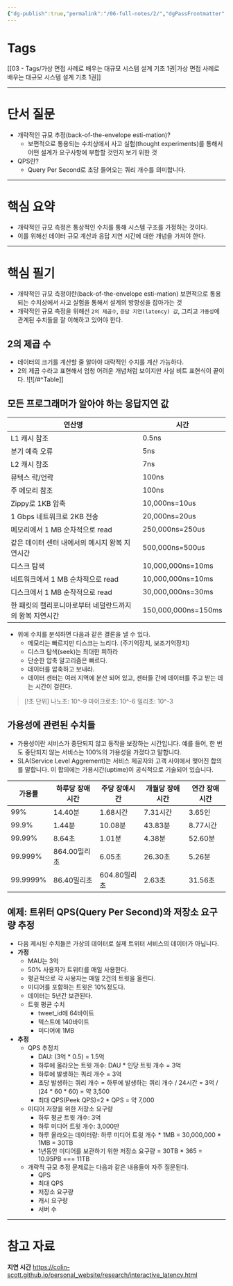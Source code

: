 ```yaml
---
{"dg-publish":true,"permalink":"/06-full-notes/2/","dgPassFrontmatter":true}
---
```


# Tags
[[03 - Tags/가상 면접 사례로 배우는 대규모 시스템 설계 기초 1권\|가상 면접 사례로 배우는 대규모 시스템 설계 기초 1권]]

---
# 단서 질문
- 개략적인 규모 추정(back-of-the-envelope esti-mation)? 
	- 보편적으로 통용되는 수치상에서 사고 실험(thought experiments)를 통해서 어떤 설계가 요구사항에 부합할 것인지 보기 위한 것
- QPS란?
	- Query Per Second로 초당 들어오는 쿼리 개수를 의미합니다.
---
# 핵심 요약
- 개략적인 규모 측정은 통상적인 수치를 통해 시스템 구조를 가정하는 것이다.
- 이를 위해선 데이터 규모 계산과 응답 지연 시간에 대한 개념을 가져야 한다.
---
# 핵심 필기
- 개략적인 규모 측정이란(back-of-the-envelope esti-mation) 보편적으로 통용되는 수치상에서 사고 실험을 통해서 설계의 방향성을 잡아가는 것
- 개략적인 규모 측정을 위해선 `2의 제곱수`, `응답 지연(latency) 값`, 그리고 `가용성`에 관계된 수치들을 잘 이해하고 있어야 한다.
## 2의 제곱 수
- 데이터의 크기를 계산할 줄 알아야 대략적인 수치를 계산 가능하다.
- 2의 제곱 수라고 표현해서 엄청 어려운 개념처럼 보이지만 사실 비트 표현식이 끝이다.
![![/#^Table]]
## 모든 프로그래머가 알아야 하는 응답지연 값
| 연산명                            | 시간                  |
| ------------------------------ | ------------------- |
| L1 캐시 참조                       | 0.5ns               |
| 분기 예측 오류                       | 5ns                 |
| L2 캐시 참조                       | 7ns                 |
| 뮤텍스 락/언락                       | 100ns               |
| 주 메모리 참조                       | 100ns               |
| Zippy로 1KB 압축                  | 10,000ns=10us       |
| 1 Gbps 네트워크로 2KB 전송            | 20,000ns=20us       |
| 메모리에서 1 MB 순차적으로 read          | 250,000ns=250us     |
| 같은 데이터 센터 내에서의 메시지 왕복 지연시간     | 500,000ns=500us     |
| 디스크 탐색                         | 10,000,000ns=10ms   |
| 네트워크에서 1 MB 순차적으로 read         | 10,000,000ns=10ms   |
| 디스크에서 1 MB 순착적으로 read          | 30,000,000ns=30ms   |
| 한 패킷의 캘리포니아로부터 네덜란드까지의 왕복 지연시간 | 150,000,000ns=150ms |
- 위에 수치를 분석하면 다음과 같은 결론을 낼 수 있다.
	- 메모리는 빠르지만 디스크는 느리다. (주기억장치, 보조기억장치)
	- 디스크 탐색(seek)는 최대한 피하라
	- 단순한 압축 알고리즘은 빠르다.
	- 데이터를 압축하고 보내라.
	- 데이터 센터는 여러 지역에 분산 되어 있고, 센터들 간에 데이터를 주고 받는 데는 시간이 걸린다.

> [!초 단위]
> 나노초: 10^-9
마이크로초: 10^-6
밀리초: 10^-3
## 가용성에 관련된 수치들
- 가용성이란 서비스가 중단되지 않고 동작을 보장하는 시간입니다. 예를 들어, 한 번도 중단되지 않는 서비스는 100%의 가용성을 가졌다고 말합니다.
- SLA(Service Level Aggrement)는 서비스 제공자와 고객 사이에서 맺어진 합의를 말합니다. 이 합의에는 가용시간(uptime)이 공식적으로 기술되어 있습니다.

| 가용률      | 하루당 장애시간  | 주당 장애시간   | 개월당 장애시간 | 연간 장애시간 |
| -------- | --------- | --------- | -------- | ------- |
| 99%      | 14.40분    | 1.68시간    | 7.31시간   | 3.65인   |
| 99.9%    | 1.44분     | 10.08분    | 43.83분   | 8.77시간  |
| 99.99%   | 8.64초     | 1.01분     | 4.38분    | 52.60분  |
| 99.999%  | 864.00밀리초 | 6.05초     | 26.30초   | 5.26분   |
| 99.9999% | 86.40밀리초  | 604.80밀리초 | 2.63초    | 31.56초  |
## 예제: 트위터 QPS(Query Per Second)와 저장소 요구량 추정
- 다음 제시된 수치들은 가상의 데이터로 실제 트위터 서비스의 데이터가 아닙니다.
- **가정**
	- MAU는 3억
	- 50% 사용자가 트위터를 매일 사용한다.
	- 평균적으로 각 사용자는 매일 2건의 트윗을 올린다.
	- 미디어를 포함하는 트윗은 10%정도다.
	- 데이터는 5년간 보관된다.
	- 트윗 평균 수치
		- tweet_id에 64바이트
		- 텍스트에 140바이트
		- 미디어에 1MB
- **추정**
	- QPS 추정치
		- DAU: (3억 * 0.5) = 1.5억
		- 하루에 올라오는 트윗 개수: DAU * 인당 트윗 개수 = 3억
		- 하루에 발생하는 쿼리 개수 = 3억
		- 초당 발생하는 쿼리 개수 = 하루에 발생하는 쿼리 개수 / 24시간 = 3억 / (24 * 60 * 60) = 약 3,500
		- 최대 QPS(Peek QPS)=2 * QPS = 약 7,000
	- 미디어 저장을 위한 저장소 요구량
		- 하루 평균 트윗 개수: 3억
		- 하루 미디어 트윗 개수: 3,000만
		- 하루 올라오는 데이터량: 하루 미디어 트윗 개수 * 1MB = 30,000,000 * 1MB = 30TB
		- 1년동안 미디어를 보관하기 위한 저장소 요구량 = 30TB * 365 = 10.95PB === 11TB
	- 개략적 규모 추정 문제로는 다음과 같은 내용들이 자주 질문된다.
		- QPS
		- 최대 QPS
		- 저장소 요구량
		- 캐시 요구량
		- 서버 수

---
# 참고 자료
**지연 시간**
https://colin-scott.github.io/personal_website/research/interactive_latency.html




